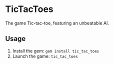 # TicTacToes

The game Tic-tac-toe, featuring an unbeatable AI.

## Usage

1. Install the gem: `gem install tic_tac_toes`
2. Launch the game: `tic_tac_toes`
